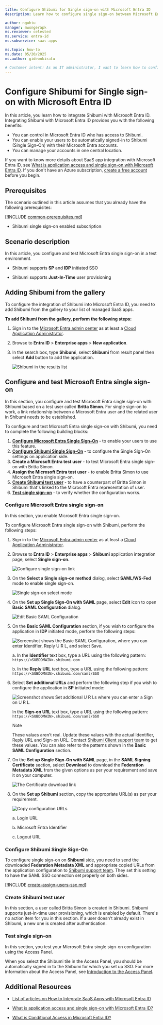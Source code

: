 ```yaml
---
title: Configure Shibumi for Single sign-on with Microsoft Entra ID
description: Learn how to configure single sign-on between Microsoft Entra ID and Shibumi.

author: nguhiu
manager: mwongerapk
ms.reviewer: celested
ms.service: entra-id
ms.subservice: saas-apps

ms.topic: how-to
ms.date: 05/20/2025
ms.author: gideonkiratu

# Customer intent: As an IT administrator, I want to learn how to configure single sign-on between Microsoft Entra ID and Shibumi so that I can control who has access to Shibumi, enable automatic sign-in with Microsoft Entra accounts, and manage my accounts in one central location.
---
```

# Configure Shibumi for Single sign-on with Microsoft Entra ID

In this article,  you learn how to integrate Shibumi with Microsoft Entra ID.
Integrating Shibumi with Microsoft Entra ID provides you with the following benefits:

* You can control in Microsoft Entra ID who has access to Shibumi.
* You can enable your users to be automatically signed-in to Shibumi (Single Sign-On) with their Microsoft Entra accounts.
* You can manage your accounts in one central location.

If you want to know more details about SaaS app integration with Microsoft Entra ID, see [What is application access and single sign-on with Microsoft Entra ID](~/identity/enterprise-apps/what-is-single-sign-on.md).
If you don't have an Azure subscription, [create a free account](https://azure.microsoft.com/free/) before you begin.

## Prerequisites
The scenario outlined in this article assumes that you already have the following prerequisites:

[!INCLUDE [common-prerequisites.md](~/identity/saas-apps/includes/common-prerequisites.md)]
* Shibumi single sign-on enabled subscription

## Scenario description

In this article,  you configure and test Microsoft Entra single sign-on in a test environment.

* Shibumi supports **SP** and **IDP** initiated SSO

* Shibumi supports **Just-In-Time** user provisioning

## Adding Shibumi from the gallery

To configure the integration of Shibumi into Microsoft Entra ID, you need to add Shibumi from the gallery to your list of managed SaaS apps.

**To add Shibumi from the gallery, perform the following steps:**

1. Sign in to the [Microsoft Entra admin center](https://entra.microsoft.com) as at least a [Cloud Application Administrator](~/identity/role-based-access-control/permissions-reference.md#cloud-application-administrator).
1. Browse to **Entra ID** > **Enterprise apps** > **New application**.
1. In the search box, type **Shibumi**, select **Shibumi** from result panel then select **Add** button to add the application.

	 ![Shibumi in the results list](common/search-new-app.png)

<a name='configure-and-test-azure-ad-single-sign-on'></a>

## Configure and test Microsoft Entra single sign-on

In this section, you configure and test Microsoft Entra single sign-on with Shibumi based on a test user called **Britta Simon**.
For single sign-on to work, a link relationship between a Microsoft Entra user and the related user in Shibumi needs to be established.

To configure and test Microsoft Entra single sign-on with Shibumi, you need to complete the following building blocks:

1. **[Configure Microsoft Entra Single Sign-On](#configure-azure-ad-single-sign-on)** - to enable your users to use this feature.
2. **[Configure Shibumi Single Sign-On](#configure-shibumi-single-sign-on)** - to configure the Single Sign-On settings on application side.
3. **Create a Microsoft Entra test user** - to test Microsoft Entra single sign-on with Britta Simon.
4. **Assign the Microsoft Entra test user** - to enable Britta Simon to use Microsoft Entra single sign-on.
5. **[Create Shibumi test user](#create-shibumi-test-user)** - to have a counterpart of Britta Simon in Shibumi that's linked to the Microsoft Entra representation of user.
6. **[Test single sign-on](#test-single-sign-on)** - to verify whether the configuration works.

<a name='configure-azure-ad-single-sign-on'></a>

### Configure Microsoft Entra single sign-on

In this section, you enable Microsoft Entra single sign-on.

To configure Microsoft Entra single sign-on with Shibumi, perform the following steps:

1. Sign in to the [Microsoft Entra admin center](https://entra.microsoft.com) as at least a [Cloud Application Administrator](~/identity/role-based-access-control/permissions-reference.md#cloud-application-administrator).
1. Browse to **Entra ID** > **Enterprise apps** > **Shibumi** application integration page, select **Single sign-on**.

    ![Configure single sign-on link](common/select-sso.png)

1. On the **Select a Single sign-on method** dialog, select **SAML/WS-Fed** mode to enable single sign-on.

    ![Single sign-on select mode](common/select-saml-option.png)

1. On the **Set up Single Sign-On with SAML** page, select **Edit** icon to open **Basic SAML Configuration** dialog.

	![Edit Basic SAML Configuration](common/edit-urls.png)

1. On the **Basic SAML Configuration** section, if you wish to configure the application in **IDP** initiated mode, perform the following steps:

    ![Screenshot shows the Basic SAML Configuration, where you can enter Identifier, Reply U R L, and select Save.](common/idp-intiated.png)

    a. In the **Identifier** text box, type a URL using the following pattern:
    `https://<SUBDOMAIN>.shibumi.com`

    b. In the **Reply URL** text box, type a URL using the following pattern:
    `https://<SUBDOMAIN>.shibumi.com/saml/SSO`

5. Select **Set additional URLs** and perform the following step if you wish to configure the application in **SP** initiated mode:

    ![Screenshot shows Set additional U R Ls where you can enter a Sign on U R L.](common/metadata-upload-additional-signon.png)

    In the **Sign-on URL** text box, type a URL using the following pattern:
    `https://<SUBDOMAIN>.shibumi.com/saml/SSO`

	> [!NOTE]
	> These values aren't real. Update these values with the actual Identifier, Reply URL and Sign-on URL. Contact [Shibumi Client support team](mailto:support@shibumi.com) to get these values. You can also refer to the patterns shown in the **Basic SAML Configuration** section.

6. On the **Set up Single Sign-On with SAML** page, in the **SAML Signing Certificate** section, select **Download** to download the **Federation Metadata XML** from the given options as per your requirement and save it on your computer.

	![The Certificate download link](common/metadataxml.png)

7. On the **Set up Shibumi** section, copy the appropriate URL(s) as per your requirement.

	![Copy configuration URLs](common/copy-configuration-urls.png)

	a. Login URL

	b. Microsoft Entra Identifier

	c. Logout URL

### Configure Shibumi Single Sign-On

To configure single sign-on on **Shibumi** side, you need to send the downloaded **Federation Metadata XML** and appropriate copied URLs from the application configuration to [Shibumi support team](mailto:support@shibumi.com). They set this setting to have the SAML SSO connection set properly on both sides.

<a name='create-an-azure-ad-test-user'></a>

[!INCLUDE [create-assign-users-sso.md](~/identity/saas-apps/includes/create-assign-users-sso.md)]

### Create Shibumi test user

In this section, a user called Britta Simon is created in Shibumi. Shibumi supports just-in-time user provisioning, which is enabled by default. There's no action item for you in this section. If a user doesn't already exist in Shibumi, a new one is created after authentication.

### Test single sign-on 

In this section, you test your Microsoft Entra single sign-on configuration using the Access Panel.

When you select the Shibumi tile in the Access Panel, you should be automatically signed in to the Shibumi for which you set up SSO. For more information about the Access Panel, see [Introduction to the Access Panel](https://support.microsoft.com/account-billing/sign-in-and-start-apps-from-the-my-apps-portal-2f3b1bae-0e5a-4a86-a33e-876fbd2a4510).

## Additional Resources

- [List of articles on How to Integrate SaaS Apps with Microsoft Entra ID](./tutorial-list.md)

- [What is application access and single sign-on with Microsoft Entra ID?](~/identity/enterprise-apps/what-is-single-sign-on.md)

- [What is Conditional Access in Microsoft Entra ID?](~/identity/conditional-access/overview.md)

